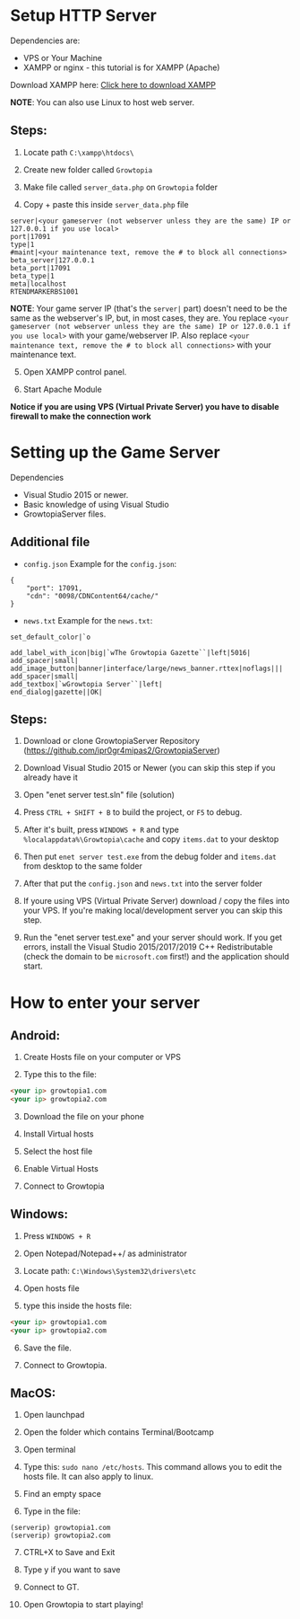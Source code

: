 # Setup HTTP Server

Dependencies are:
- VPS or Your Machine
- XAMPP or nginx - this tutorial is for XAMPP (Apache)

Download XAMPP here: [Click here to download XAMPP](https://www.apachefriends.org/xampp-files/7.4.6/xampp-windows-x64-7.4.6-0-VC15-installer.exe)

**NOTE**: You can also use Linux to host web server.

## Steps:
1. Locate path `C:\xampp\htdocs\`

2. Create new folder called `Growtopia`

3. Make file called `server_data.php` on `Growtopia` folder

4. Copy + paste this inside `server_data.php` file

```
server|<your gameserver (not webserver unless they are the same) IP or 127.0.0.1 if you use local>
port|17091
type|1
#maint|<your maintenance text, remove the # to block all connections>
beta_server|127.0.0.1
beta_port|17091
beta_type|1
meta|localhost
RTENDMARKERBS1001
```
**NOTE**: Your game server IP (that's the `server|` part) doesn't need to be the same as the webserver's IP, but, in most cases, they are. You replace `<your gameserver (not webserver unless they are the same) IP or 127.0.0.1 if you use local>` with your game/webserver IP. Also replace `<your maintenance text, remove the # to block all connections>` with your maintenance text.

5. Open XAMPP control panel.

6. Start Apache Module

**Notice if you are using VPS (Virtual Private Server) you have to disable firewall to make the connection work**

# Setting up the Game Server

Dependencies
- Visual Studio 2015 or newer.
- Basic knowledge of using Visual Studio
- GrowtopiaServer files.

## Additional file
- `config.json`
Example for the `config.json`:
```
{
	"port": 17091,
	"cdn": "0098/CDNContent64/cache/"
}
```
- `news.txt`
Example for the `news.txt`:
```
set_default_color|`o

add_label_with_icon|big|`wThe Growtopia Gazette``|left|5016|
add_spacer|small|
add_image_button|banner|interface/large/news_banner.rttex|noflags|||
add_spacer|small|
add_textbox|`wGrowtopia Server``|left|
end_dialog|gazette||OK|
```

## Steps:
1. Download or clone GrowtopiaServer Repository (https://github.com/ipr0gr4mipas2/GrowtopiaServer)

2. Download Visual Studio 2015 or Newer (you can skip this step if you already have it

3. Open "enet server test.sln" file (solution)

4. Press `CTRL + SHIFT + B` to build the project, or `F5` to debug.

5. After it's built, press `WINDOWS + R` and type `%localappdata%\Growtopia\cache` and copy `items.dat` to your desktop

6. Then put `enet server test.exe` from the debug folder and `items.dat` from desktop to the same folder

7. After that put the `config.json` and `news.txt` into the server folder

8. If youre using VPS (Virtual Private Server) download / copy the files into your VPS. If you're making local/development server you can skip this step.

9. Run the "enet server test.exe" and your server should work. If you get errors, install the Visual Studio 2015/2017/2019 C++ Redistributable (check the domain to be `microsoft.com` first!) and the application should start.

# How to enter your server

## Android:
1. Create Hosts file on your computer or VPS

2. Type this to the file:

```html
<your ip> growtopia1.com
<your ip> growtopia2.com
```
3. Download the file on your phone

4. Install Virtual hosts

5. Select the host file

6. Enable Virtual Hosts

7. Connect to Growtopia

## Windows:
1. Press `WINDOWS + R`

2. Open Notepad/Notepad++/ as administrator

3. Locate path: `C:\Windows\System32\drivers\etc`

4. Open hosts file

5. type this inside the hosts file:

```html
<your ip> growtopia1.com
<your ip> growtopia2.com
```

6. Save the file.

7. Connect to Growtopia.

## MacOS:
1. Open launchpad

2. Open the folder which contains Terminal/Bootcamp

3. Open terminal

4. Type this: `sudo nano /etc/hosts`. This command allows you to edit the hosts file. It can also apply to linux.

5. Find an empty space

6. Type in the file:
```
(serverip) growtopia1.com
(serverip) growtopia2.com
```

7. CTRL+X to Save and Exit

8. Type y if you want to save

9. Connect to GT.

10. Open Growtopia to start playing!
